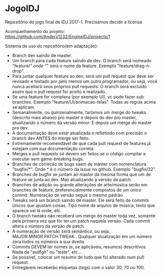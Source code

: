 # JogoIDJ
Repositório do jogo final de IDJ 2017-1. Precisamos decidir a licensa

Acompanhamento do projeto: https://github.com/Anders1232/EngineIDJ/projects/1


Sistema de uso do repositório(em adaptação):
- Branch dev saindo de master.
- Um branch para cada feature saindo de dev. O branch será nomeado "feature/*" onde "*" será o nome da feature. Exemplo "feature/drag-n-drop".
- Para juntar qualquer feature ao dev, será um pull request que deve ser revisado e testado por pelo menos um outro programador, ou seja, você nunca aceitará seus próprios pull requests. O branch será excluído assim que o pull request for aceito e realizado.
- Se uma feature for complexa (por exemplo UI), vc pode fazer sub branches. Exemplo "feature/UI/animacao-telas". Todas as regras acima se aplicam.
- Semanalmente, ou quinzenalmente, faríamos um merge do tweaks (descrito mais abaixo) pro master e depois do dev pro master, atualizando o número da versão minor. E depois um merge do master pro dev.
- A documentação deve estar atualizada e refletindo com precisão o branch dev ANTES do merge ser feito.
- Extremamente recomendável de que cada pull request de features já estejam com sua documentação correta.
- Merges e pull requests só devem ser feitos se o código compilar e executar sem game-breaking bugs.
- Branches de correção de bugs saem de master com nomenclatura "bugfix/*". Onde * é o número da issue no github. Exemplo "bugfix/32".
- Branches de bugfix se juntam ao master da mesma forma que um de feature se junta ao dev. Mas atualizando a versão de patch.
- Branches de adição ou grande alterações de arte/música serão em branches de feature, preferencialmente compostos de um único commit. Numeração de versão segue o mesmo padrão.
- Tweaks será um branch saindo de master. Ele será feito de commits únicos que ajustam coisas. Tipo nome de arquivo de música, texto que aparece sei lá onde, etc.
- O branch tweaks não receberá um merge do master toda vez, somente pela primeira vez que for ter um patch naquela versão. Cada commit altera o número da versão de patch.
- A numeração de versão será semântico, ou seja, MAJOR.MINOR.PATCH.TWEAK . Qualquer atualização em um número zera todos os números à sua direita.
- Commits DEVEM ter nomes (e, se aplicáveis, resumos) descritivos. Nada de "asdfgh" ou "teste", etc...
- Se possível, colocar um resumo de tudo que foi alterado num pull request.
- Entregáveis receberão etiquetas (tags) com o valor 30, 70 ou 100.


